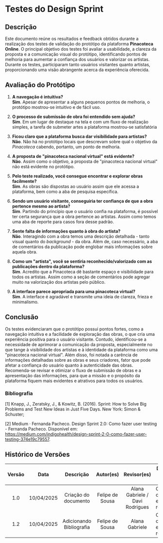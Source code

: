 # Testes do Design Sprint

## Descrição

Este documento reúne os resultados e feedback obtidos durante a realização dos testes de validação do protótipo da plataforma **Pinacoteca Online**. O principal objetivo dos testes foi avaliar a usabilidade, a clareza da proposta e a comunicação visual do protótipo, identificando pontos de melhoria para aumentar a confiança dos usuários e valorizar os artistas. Durante os testes, participaram tanto usuários visitantes quanto artistas, proporcionando uma visão abrangente acerca da experiência oferecida.

## Avaliação do Protótipo

1. **A navegação é intuitiva?**  
   **Sim**. Apesar de apresentar a alguns pequenos pontos de melhoria, o protótipo mostrou-se intuitivo e de fácil uso.

2. **O processo de submissão de obra foi entendido sem ajuda?**  
   **Sim**. Em um lugar de destaque na tela e com um fluxo de realização simples, a tarefa de submeter artes a plataforma mostrou-se satisfatória

3. **Ficou claro que a plataforma busca dar visibilidade para artistas?**  
   **Não**. Não há no protótipo locais que descrevam sobre qual o objetivo da _Pinacoteca_ cabendo, portanto, um ponto de melhoria.

4. **A proposta de "pinacoteca nacional virtual" está evidente?**  
   **Não**. Assim como o objetivo, a proposta de "pinacoteca nacional virtual" não está evidente no protótipo.

5. **Pelo teste realizado, você consegue encontrar e explorar obras facilmente?**  
   **Sim**. As obras são dispostas ao usuário assim que ele acessa a plataforma, bem como a aba de pesquisa específica.

6. **Sendo um usuário visitante, conseguiria ter confiança de que a obra pertence mesmo ao artista?**  
   **Sim**. Partindo do princípio que o usuário confia na plataforma, é possível ter certa segurança que a obra pertence ao artistas. Assim como temos uma aba de reporte para casos fora desse padrão.

7. **Sente falta de informações quanto à obra do artista?**  
   **Não**. Interagindo com a obra temos uma descrição detalhada - tanto visual quanto do _background_ - da obra. Além de, caso necessário, a aba de comentários da publicação pode englobar mais informações sobre aquela obra.

8. **Como um "artista", você se sentiria reconhecido/valorizado com as publicações dentro da plataforma?**  
   **Sim**. Acredito que a Pinacoteca dê bastante espaço e visibilidade para todos os artistas. Assim como a seção de comentários pode agregar muito na valorização dos artistas pelo público.

9. **A interface parece apropriada para uma pinacoteca virtual?**  
   **Sim**. A interface é agradável e transmite uma ideia de clareza, frieza e minimalismo.

## Conclusão

Os testes evidenciaram que o protótipo possui pontos fortes, como a navegação intuitiva e a facilidade de exploração das obras, o que cria uma experiência positiva para o usuário visitante. Contudo, identificou-se a necessidade de aprimorar a comunicação da proposta, especialmente no que tange à visibilidade dos artistas e à identidade da plataforma como uma "pinacoteca nacional virtual". Além disso, foi notada a carência de informações detalhadas sobre as obras e seus criadores, fator que pode afetar a confiança do usuário quanto à autenticidade das obras. Recomenda-se revisar e otimizar o fluxo de submissão de obras e a apresentação das informações, para que a missão e o propósito da plataforma fiquem mais evidentes e atrativos para todos os usuários.

### Bibliografia

[1] Knapp, J., Zeratsky, J., & Kowitz, B. (2016). Sprint: How to Solve Big Problems and Test New Ideas in Just Five Days. New York: Simon & Schuster;

[2] Medium · Fernanda Pacheco. Design Sprint 2.0: Como fazer user testing - Fernanda Pacheco. Disponível em: https://medium.com/indigohealth/design-sprint-2-0-como-fazer-user-testing-374e19c79557.

## Histórico de Versões

| Versão |    Data    |        Descrição         |    Autor(es)    |           Revisor(es)           | Detalhes da Revisão            |
| :----: | :--------: | :----------------------: | :-------------: | :-----------------------------: | ------------------------------ |
|  1.0   | 10/04/2025 |   Criação do documento   | Felipe de Sousa | Alana Gabriele / Davi Rodrigues | Conteúdo corrigido e revisado. |
|  1.2   | 10/04/2025 | Adicionando Bibliografia | Felipe de Sousa |         Alana Gabriele          | Conteúdo corrigido e revisado. |
